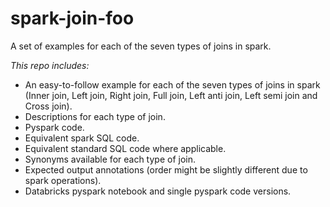 # spark-join-foo
A set of examples for each of the seven types of joins in spark.

*This repo includes:*

- An easy-to-follow example for each of the seven types of joins in spark (Inner join, Left join, Right join, Full join, Left anti join, Left semi join and Cross join).
- Descriptions for each type of join.
- Pyspark code.
- Equivalent spark SQL code.
- Equivalent standard SQL code where applicable.
- Synonyms available for each type of join.
- Expected output annotations (order might be slightly different due to spark operations).
- Databricks pyspark notebook and single pyspark code versions.
